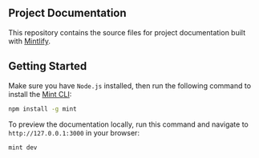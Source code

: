 ## Project Documentation

This repository contains the source files for project documentation built with [Mintlify](https://mintlify.com).

## Getting Started

Make sure you have `Node.js` installed, then run the following command to install the [Mint CLI](https://www.npmjs.com/package/mint):

```bash
npm install -g mint
```

To preview the documentation locally, run this command and navigate to `http://127.0.0.1:3000` in your browser:


```bash
mint dev
```
